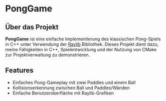 # PongGame

## Über das Projekt

**PongGame** ist eine einfache Implementierung des klassischen Pong-Spiels in C++ unter Verwendung der [Raylib](https://www.raylib.com/) Bibliothek. Dieses Projekt dient dazu, meine Fähigkeiten in C++, Spielentwicklung und der Nutzung von CMake zur Projektverwaltung zu demonstrieren.

## Features

- Einfaches Pong-Gameplay mit zwei Paddles und einem Ball
- Kollisionserkennung zwischen Ball und Paddles/Wänden
- Einfache Benutzeroberfläche mit Raylib-Grafiken

  
